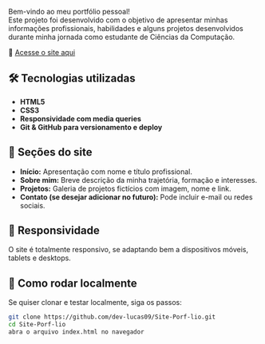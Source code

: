 Bem-vindo ao meu portfólio pessoal!  
Este projeto foi desenvolvido com o objetivo de apresentar minhas informações profissionais, habilidades e alguns projetos desenvolvidos 
durante minha jornada como estudante de Ciências da Computação.

🔗 [Acesse o site aqui](https://dev-lucas09.github.io/Site-Porf-lio/)

## 🛠️ Tecnologias utilizadas

- **HTML5**
- **CSS3**
- **Responsividade com media queries**
- **Git & GitHub para versionamento e deploy**

## 📌 Seções do site

- **Início:** Apresentação com nome e título profissional.
- **Sobre mim:** Breve descrição da minha trajetória, formação e interesses.
- **Projetos:** Galeria de projetos fictícios com imagem, nome e link.
- **Contato (se desejar adicionar no futuro):** Pode incluir e-mail ou redes sociais.

## 📱 Responsividade

O site é totalmente responsivo, se adaptando bem a dispositivos móveis, tablets e desktops.

## 🚀 Como rodar localmente

Se quiser clonar e testar localmente, siga os passos:

```bash
git clone https://github.com/dev-lucas09/Site-Porf-lio.git
cd Site-Porf-lio
abra o arquivo index.html no navegador
